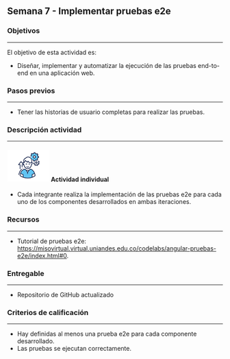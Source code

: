 ## Semana 7 - Implementar pruebas e2e

### Objetivos

---

El objetivo de esta actividad es:

- Diseñar, implementar y automatizar la ejecución de las pruebas end-to-end en una aplicación web.

### Pasos previos

---

- Tener las historias de usuario completas para realizar las pruebas.

### Descripción actividad

---

#### ![](./../../assets/images/individuo.png) Actividad individual

- Cada integrante realiza la implementación de las pruebas e2e para cada uno de los componentes desarrollados en ambas iteraciones.

### Recursos

---

- Tutorial de pruebas e2e: https://misovirtual.virtual.uniandes.edu.co/codelabs/angular-pruebas-e2e/index.html#0.

### Entregable

---

- Repositorio de GitHub actualizado

### Criterios de calificación

---

- Hay definidas al menos una prueba e2e para cada componente desarrollado.
- Las pruebas se ejecutan correctamente.

